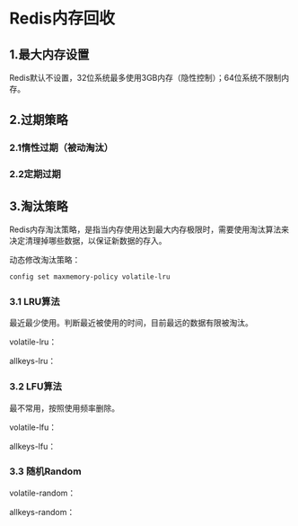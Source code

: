 # Redis内存回收

## 1.最大内存设置

Redis默认不设置，32位系统最多使用3GB内存（隐性控制）；64位系统不限制内存。

## 2.过期策略

### 2.1惰性过期（被动淘汰）



### 2.2定期过期



## 3.淘汰策略

Redis内存淘汰策略，是指当内存使用达到最大内存极限时，需要使用淘汰算法来决定清理掉哪些数据，以保证新数据的存入。

动态修改淘汰策略：

```sh
config set maxmemory-policy volatile-lru
```



### 3.1 LRU算法

最近最少使用。判断最近被使用的时间，目前最远的数据有限被淘汰。

volatile-lru：

allkeys-lru：



### 3.2 LFU算法

最不常用，按照使用频率删除。

volatile-lfu：

allkeys-lfu：



### 3.3 随机Random

volatile-random：

allkeys-random：












